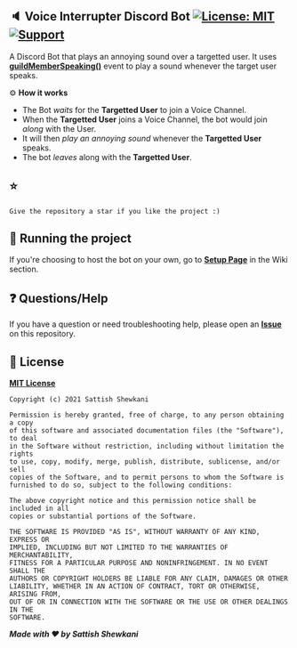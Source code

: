 ## 🔈 Voice Interrupter Discord Bot [![License: MIT](https://img.shields.io/badge/License-MIT-blue.svg)](LICENSE) [![Support](https://img.shields.io/badge/support-Discord-blueviolet)](https://discord.gg/DGeqAgcMnF)

A Discord Bot that plays an annoying sound over a targetted user. It uses **[guildMemberSpeaking()](https://discord.js.org/#/docs/main/v12/class/Client?scrollTo=e-guildMemberSpeaking)** event to play a sound whenever the target user speaks.

⚙ **How it works**
* The Bot _waits_ for the **Targetted User** to join a Voice Channel. 
* When the **Targetted User** joins a Voice Channel, the bot would join _along_ with the User.
* It will then _play an annoying sound_ whenever the **Targetted User** speaks.
* The bot _leaves_ along with the **Targetted User**.
## ⭐
``Give the repository a star if you like the project :)``

## 💨 Running the project

If you're choosing to host the bot on your own, go to **[Setup Page](https://github.com/Sattishh/voice-interrupter-discord-bot/wiki/Setup)** in the Wiki section.

## ❓ Questions/Help

If you have a question or need troubleshooting help, please open an **[Issue](https://github.com/Sattishh/voice-interrupter-discord-bot/issues)** on this repository.

## 🔑 License

<ins>**MIT License**</ins>
```
Copyright (c) 2021 Sattish Shewkani

Permission is hereby granted, free of charge, to any person obtaining a copy
of this software and associated documentation files (the "Software"), to deal
in the Software without restriction, including without limitation the rights
to use, copy, modify, merge, publish, distribute, sublicense, and/or sell
copies of the Software, and to permit persons to whom the Software is
furnished to do so, subject to the following conditions:

The above copyright notice and this permission notice shall be included in all
copies or substantial portions of the Software.

THE SOFTWARE IS PROVIDED "AS IS", WITHOUT WARRANTY OF ANY KIND, EXPRESS OR
IMPLIED, INCLUDING BUT NOT LIMITED TO THE WARRANTIES OF MERCHANTABILITY,
FITNESS FOR A PARTICULAR PURPOSE AND NONINFRINGEMENT. IN NO EVENT SHALL THE
AUTHORS OR COPYRIGHT HOLDERS BE LIABLE FOR ANY CLAIM, DAMAGES OR OTHER
LIABILITY, WHETHER IN AN ACTION OF CONTRACT, TORT OR OTHERWISE, ARISING FROM,
OUT OF OR IN CONNECTION WITH THE SOFTWARE OR THE USE OR OTHER DEALINGS IN THE
SOFTWARE.
```

***Made with ♥ by Sattish Shewkani***
